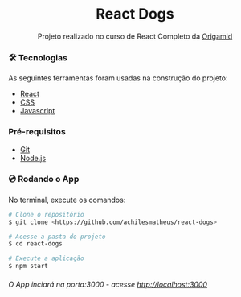 <h1 align="center">React Dogs</h1>

<p align="center">Projeto realizado no curso de React Completo da <a href="https://www.origamid.com">Origamid<a/></p>

### 🛠 Tecnologias

As seguintes ferramentas foram usadas na construção do projeto:

- [React](https://pt-br.reactjs.org/)
- [CSS](https://developer.mozilla.org/pt-BR/docs/Web/CSS)
- [Javascript](https://developer.mozilla.org/pt-BR/docs/Web/JavaScript)

### Pré-requisitos

- [Git](https://git-scm.com)
- [Node.js](https://nodejs.org/en/)

### :cd: Rodando o App

No terminal, execute os comandos:

```bash
# Clone o repositório
$ git clone <https://github.com/achilesmatheus/react-dogs>

# Acesse a pasta do projeto
$ cd react-dogs

# Execute a aplicação
$ npm start
```
###### O App inciará na porta:3000 - acesse <http://localhost:3000> 
